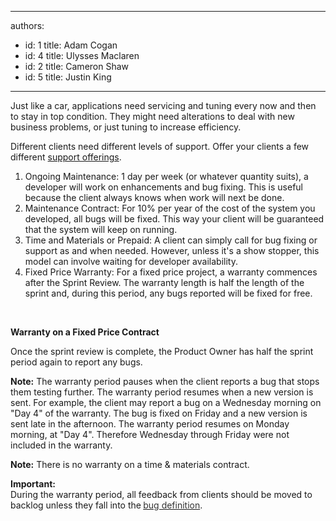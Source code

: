 

---
authors:
  - id: 1
    title: Adam Cogan
  - id: 4
    title: Ulysses Maclaren
  - id: 2
    title: Cameron Shaw
  - id: 5
    title: Justin King
---




<span class='intro'> <p>Just like a car, applications need servicing and tuning every now and then to stay in top condition. They might need 
alterations to deal with new business problems, or just tuning to increase efficiency.
</p> </span>

<p>Different clients need different levels of support. Offer your clients a few different <a href="http&#58;//www.ssw.com.au/ssw/Products/ProdCategory.aspx?CategoryID=8SUPP">support 
offerings</a>.</p><ol><li>Ongoing Maintenance&#58; 1 day&#160;per week (or whatever quantity suits), a developer will work on enhancements and&#160;bug fixing. This is useful because the client always knows when work will next be done.</li><li>Maintenance Contract&#58; For 10% per year of the cost of the system you developed, all bugs will be fixed. This way your client will be guaranteed that the system will keep on running.</li><li>Time and Materials or Prepaid&#58; A client can simply call for bug fixing or support as and when needed. However, unless it's a show stopper, this model can involve waiting for developer availability.</li><li>Fixed Price Warranty&#58; For a fixed price project, a warranty commences after the Sprint Review. The warranty length is half the length of the sprint and, during this period, any bugs reported will be fixed for free. </li></ol><p><strong></strong>&#160;</p><p><strong>Warranty on a Fixed Price Contract</strong></p><p>Once the sprint review is complete, the Product Owner has half the sprint period again to report any bugs.</p><p><strong>Note&#58;</strong> The warranty period pauses when the client reports a bug that stops them testing further. The warranty period resumes when a new version is sent. For example, the client may report a bug on a Wednesday morning on &quot;Day 4&quot; of the warranty. The bug is fixed on Friday and a new version is sent late in the afternoon. The warranty period resumes on Monday morning, at &quot;Day 4&quot;. Therefore Wednesday through Friday were not included in the warranty.</p>
        <p><strong>Note&#58;</strong> There is no warranty on a time &amp; materials contract.</p><div class="greyBox"><strong>Important&#58;</strong></div><div class="greyBox">During the warranty period, all feedback from clients should be moved to backlog unless they fall into the<strong> </strong> <a href="http&#58;//www.ssw.com.au/SSW/Redirect/SSW/RulestoSuccessfulProjects.htm"><font color="#333333">bug definition</font></a>. </div><h4>&#160;</h4><p>&#160;</p>



